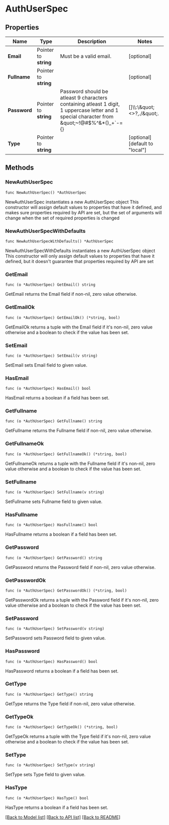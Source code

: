 # AuthUserSpec

## Properties

Name | Type | Description | Notes
------------ | ------------- | ------------- | -------------
**Email** | Pointer to **string** | Must be a valid email. | [optional] 
**Fullname** | Pointer to **string** |  | [optional] 
**Password** | Pointer to **string** | Password should be atleast 9 characters containing atleast 1 digit, 1 uppercase letter and 1 special character from \&quot;~!@#$%^&amp;*()_+&#x60;-&#x3D;{}|[]\\\\:\\\&quot;&lt;&gt;?,./\&quot;. | [optional] 
**Type** | Pointer to **string** |  | [optional] [default to "local"]

## Methods

### NewAuthUserSpec

`func NewAuthUserSpec() *AuthUserSpec`

NewAuthUserSpec instantiates a new AuthUserSpec object
This constructor will assign default values to properties that have it defined,
and makes sure properties required by API are set, but the set of arguments
will change when the set of required properties is changed

### NewAuthUserSpecWithDefaults

`func NewAuthUserSpecWithDefaults() *AuthUserSpec`

NewAuthUserSpecWithDefaults instantiates a new AuthUserSpec object
This constructor will only assign default values to properties that have it defined,
but it doesn't guarantee that properties required by API are set

### GetEmail

`func (o *AuthUserSpec) GetEmail() string`

GetEmail returns the Email field if non-nil, zero value otherwise.

### GetEmailOk

`func (o *AuthUserSpec) GetEmailOk() (*string, bool)`

GetEmailOk returns a tuple with the Email field if it's non-nil, zero value otherwise
and a boolean to check if the value has been set.

### SetEmail

`func (o *AuthUserSpec) SetEmail(v string)`

SetEmail sets Email field to given value.

### HasEmail

`func (o *AuthUserSpec) HasEmail() bool`

HasEmail returns a boolean if a field has been set.

### GetFullname

`func (o *AuthUserSpec) GetFullname() string`

GetFullname returns the Fullname field if non-nil, zero value otherwise.

### GetFullnameOk

`func (o *AuthUserSpec) GetFullnameOk() (*string, bool)`

GetFullnameOk returns a tuple with the Fullname field if it's non-nil, zero value otherwise
and a boolean to check if the value has been set.

### SetFullname

`func (o *AuthUserSpec) SetFullname(v string)`

SetFullname sets Fullname field to given value.

### HasFullname

`func (o *AuthUserSpec) HasFullname() bool`

HasFullname returns a boolean if a field has been set.

### GetPassword

`func (o *AuthUserSpec) GetPassword() string`

GetPassword returns the Password field if non-nil, zero value otherwise.

### GetPasswordOk

`func (o *AuthUserSpec) GetPasswordOk() (*string, bool)`

GetPasswordOk returns a tuple with the Password field if it's non-nil, zero value otherwise
and a boolean to check if the value has been set.

### SetPassword

`func (o *AuthUserSpec) SetPassword(v string)`

SetPassword sets Password field to given value.

### HasPassword

`func (o *AuthUserSpec) HasPassword() bool`

HasPassword returns a boolean if a field has been set.

### GetType

`func (o *AuthUserSpec) GetType() string`

GetType returns the Type field if non-nil, zero value otherwise.

### GetTypeOk

`func (o *AuthUserSpec) GetTypeOk() (*string, bool)`

GetTypeOk returns a tuple with the Type field if it's non-nil, zero value otherwise
and a boolean to check if the value has been set.

### SetType

`func (o *AuthUserSpec) SetType(v string)`

SetType sets Type field to given value.

### HasType

`func (o *AuthUserSpec) HasType() bool`

HasType returns a boolean if a field has been set.


[[Back to Model list]](../README.md#documentation-for-models) [[Back to API list]](../README.md#documentation-for-api-endpoints) [[Back to README]](../README.md)


